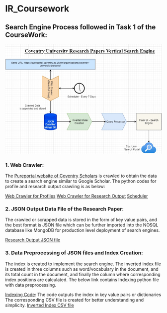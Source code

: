 # IR_Coursework

## Search Engine Process followed in Task 1 of the CourseWork:

![alt text](https://github.com/rajaramkuberan/IR_Coursework/blob/main/Search_Engine.jpg)


### 1. Web Crawler: 
   The [Pureportal website of Coventry Scholars](https://pureportal.coventry.ac.uk/en/organisations/coventry-university/persons/) is crawled to obtain the data to create a search engine similar to Google Scholar. The python codes for profile and research output crawling is as below:

[Web Crawler for Profiles](https://github.com/rajaramkuberan/IR_Coursework/tree/main/IRCW_Codes/Search_Engine_Coventry/pureportal_search_engine/Crawler_bs4/Crawler_Profile)
[Web Crawler for Research Output](https://github.com/rajaramkuberan/IR_Coursework/tree/main/IRCW_Codes/Search_Engine_Coventry/pureportal_search_engine/Crawler_bs4/Crawler_Paper)
[Scheduler](https://github.com/rajaramkuberan/IR_Coursework/blob/main/IRCW_Codes/Search_Engine_Coventry/pureportal_search_engine/Scheduler.py)

### 2. JSON Output Data File of the Research Paper:
   The crawled or scrapped data is stored in the form of key value pairs, and the best format is JSON file which can be further imported into the NOSQL database like MongoDB for production level deployment of search engines.
   
   [Research Output JSON file](https://github.com/rajaramkuberan/IR_Coursework/blob/main/IRCW_Codes/Search_Engine_Coventry/pureportal_search_engine/Crawler_bs4/Crawler_Paper/Final_Cov_Research_Paper.json)
   
### 3. Data Preprocessing of JSON files and Index Creation:

The index is created to implement the search engine. The inverted index file is created in three columns such as word/vocabulary in the document, and its total count in the document, and finally the column where corresponding index positions are calculated. The below link contains Indexing python file with data preprocessing. 

[Indexing Code](https://github.com/rajaramkuberan/IR_Coursework/blob/main/IRCW_Codes/Search_Engine_Coventry/pureportal_search_engine/Indexer/indexer.py): The code outputs the index in key value pairs or dictionaries
The corresponding CSV file is created for better understanding and simplicity. [Inverted Index CSV file](https://github.com/rajaramkuberan/IR_Coursework/blob/main/IRCW_Codes/Search_Engine_Coventry/inverted.csv)
